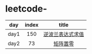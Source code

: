 # leetcode-
| day | index | title |
| :----:| :----: | :----: |
| day1| 150 | [逆波兰表达式求值](https://github.com/Mochimo-mo/leetcode-/blob/main/150.%E9%80%86%E6%B3%A2%E5%85%B0%E8%A1%A8%E8%BE%BE%E5%BC%8F%E6%B1%82%E5%80%BC)|
| day2| 73 | [矩阵置零](https://github.com/Mochimo-mo/leetcode-/blob/main/73.%E7%9F%A9%E9%98%B5%E7%BD%AE%E9%9B%B6)|

